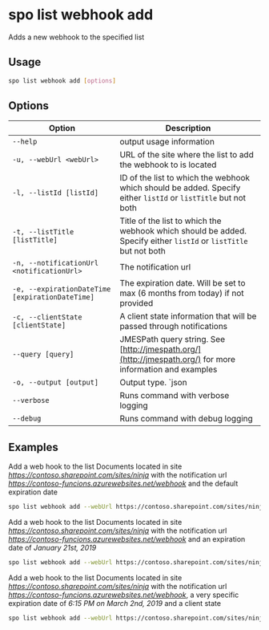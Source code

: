 # spo list webhook add

Adds a new webhook to the specified list

## Usage

```sh
spo list webhook add [options]
```

## Options

Option|Description
------|-----------
`--help`|output usage information
`-u, --webUrl <webUrl>`|URL of the site where the list to add the webhook to is located
`-l, --listId [listId]`|ID of the list to which the webhook which should be added. Specify either `listId` or `listTitle` but not both
`-t, --listTitle [listTitle]`|Title of the list to which the webhook which should be added. Specify either `listId` or `listTitle` but not both
`-n, --notificationUrl <notificationUrl>`|The notification url
`-e, --expirationDateTime [expirationDateTime]`|The expiration date. Will be set to max (6 months from today) if not provided
`-c, --clientState [clientState]`|A client state information that will be passed through notifications
`--query [query]`|JMESPath query string. See [http://jmespath.org/](http://jmespath.org/) for more information and examples
`-o, --output [output]`|Output type. `json|text`. Default `text`
`--verbose`|Runs command with verbose logging
`--debug`|Runs command with debug logging

## Examples

Add a web hook to the list Documents located in site _https://contoso.sharepoint.com/sites/ninja_ with the notification url
_https://contoso-funcions.azurewebsites.net/webhook_ and the default expiration
date

```sh
spo list webhook add --webUrl https://contoso.sharepoint.com/sites/ninja --listTitle Documents --notificationUrl https://contoso-funcions.azurewebsites.net/webhook
```

Add a web hook to the list Documents located in site _https://contoso.sharepoint.com/sites/ninja_ with the notification url
_https://contoso-funcions.azurewebsites.net/webhook_ and an expiration date of _January 21st, 2019_

```sh
spo list webhook add --webUrl https://contoso.sharepoint.com/sites/ninja --listTitle Documents --notificationUrl https://contoso-funcions.azurewebsites.net/webhook --expirationDateTime 2019-01-21
```

Add a web hook to the list Documents located in site _https://contoso.sharepoint.com/sites/ninja_ with the notification url
_https://contoso-funcions.azurewebsites.net/webhook_, a very specific expiration date of _6:15 PM on March 2nd, 2019_ and
a client state

```sh
spo list webhook add --webUrl https://contoso.sharepoint.com/sites/ninja --listTitle Documents --notificationUrl https://contoso-funcions.azurewebsites.net/webhook --expirationDateTime '2019-03-02T18:15' --clientState "Hello State!"
```